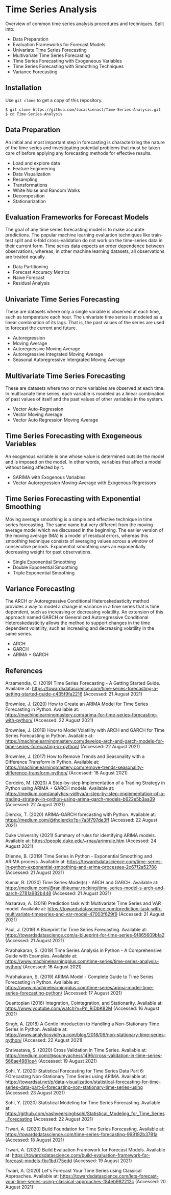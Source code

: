 # Time Series Analysis
Overview of common time series analysis procedures and techniques. Split into:

- Data Preparation
- Evaluation Frameworks for Forecast Models
- Univariate Time Series Forecasting
- Multivariate Time Series Forecasting
- Time Series Forecasting with Exogeneous Variables
- Time Series Forecasting with Smoothing Techniques
- Variance Forecasting

## Installation
Use `git clone` to get a copy of this repository.
```
$ git clone https://github.com/lucaskienast/Time-Series-Analysis.git
$ cd Time-Series-Analysis
```
## Data Preparation
An initial and most important step in forecasting is characterizing the nature of the time series and investigating potential problems that must be taken care of before applying any forecasting methods for effective results.

- Load and explore data
- Feature Engineering
- Data Visualization
- Resampling
- Transformations
- White Noise and Random Walks
- Decomposition
- Stationarization

## Evaluation Frameworks for Forecast Models
The goal of any time series forecasting model is to make accurate predictions. The popular machine learning evaluation techniques like train-test split and k-fold cross-validation do not work on the time-series data in their current form. Time series data expects an order dependence between observations, whereas, in other machine learning datasets, all observations are treated equally.

- Data Partitioning
- Forecast Accuracy Metrics
- Naive Forecast
- Residual Analysis

## Univariate Time Series Forecasting
These are datasets where only a single variable is observed at each time, such as temperature each hour. The univariate time series is modeled as a linear combination of its lags. That is, the past values of the series are used to forecast the current and future.

- Autoregression
- Moving Average
- Autoregressive Moving Average
- Autoregressive Integrated Moving Average
- Seasonal Autoregressive Intergrated Moving Average

## Multivariate Time Series Forecasting
These are datasets where two or more variables are observed at each time. In multivariate time series, each variable is modeled as a linear combination of past values of itself and the past values of other variables in the system.

- Vector Auto-Regression
- Vector Moving Average
- Vector Auto Regression Moving Average

## Time Series Forecasting with Exogeneous Variables
An exogenous variable is one whose value is determined outside the model and is imposed on the model. In other words, variables that affect a model without being affected by it.

- SARIMA with Exogenous Variables
- Vector Autoregression Moving-Average with Exogenous Regressors

## Time Series Forecasting with Exponential Smoothing
Moving average smoothing is a simple and effective technique in time series forecasting. The same name but very different from the moving average model which we discussed in the beginning. The earlier version of the moving average (MA) is a model of residual errors, whereas this smoothing technique consists of averaging values across a window of consecutive periods. Exponential smoothing uses an exponentially decreasing weight for past observations.

- Single Exponential Smoothing
- Double Exponential Smoothing
- Triple Exponential Smoothing

## Variance Forecasting
The ARCH or Autoregressive Conditional Heteroskedasticity method provides a way to model a change in variance in a time series that is time dependent, such as increasing or decreasing volatility. An extension of this approach named GARCH or Generalized Autoregressive Conditional Heteroskedasticity allows the method to support changes in the time dependent volatility, such as increasing and decreasing volatility in the same series.

- ARCH
- GARCH
- ARIMA + GARCH

## References

Arzamendia, O. (2019) Time Series Forecasting - A Getting Started Guide. Available at: https://towardsdatascience.com/time-series-forecasting-a-getting-started-guide-c435f9fa2216 (Accessed: 21 August 2021)

Brownlee, J. (2020) How to Create an ARIMA Model for Time Series Forecasting in Python. Available at: https://machinelearningmastery.com/arima-for-time-series-forecasting-with-python/ (Accessed: 22 August 2021)

Brownlee, J. (2019) How to Model Volatility with ARCH and GARCH for Time Series Forecasting in Python. Available at: https://machinelearningmastery.com/develop-arch-and-garch-models-for-time-series-forecasting-in-python/ (Accessed: 22 August 2021)

Brownlee, J. (2017) How to Remove Trends and Seasonality with a Difference Transform in Python. Available at: https://machinelearningmastery.com/remove-trends-seasonality-difference-transform-python/ (Accessed: 18 August 2021)

Cordeiro, M. (2020) A Step-by-step Implementation of a Trading Strategy in Python using ARIMA + GARCH models. Available at: https://medium.com/analytics-vidhya/a-step-by-step-implementation-of-a-trading-strategy-in-python-using-arima-garch-models-b622e5b3aa39 (Accessed: 22 August 2021)

Dierckx, T. (2020) ARIMA-GARCH forecasting with Python. Available at: https://medium.com/@thdierckx?p=7a3f797de3ff (Accessed: 22 August 2021)

Duke University (2021) Summary of rules for identifying ARIMA models. Available at: https://people.duke.edu/~rnau/arimrule.htm (Accessed: 24 August 2021)

Etienne, B. (2019) Time Series in Python - Exponential Smoothing and ARIMA process. Available at: https://towardsdatascience.com/time-series-in-python-exponential-smoothing-and-arima-processes-2c67f2a52788 (Accessed: 21 August 2021)

Kumar, R. (2020) Time Series Model(s) - ARCH and GARCH. Available at: https://medium.com/@ranjithkumar.rocking/time-series-model-s-arch-and-garch-2781a982b448 (Accessed: 21 August 2021)

Nazarava, A. (2019) Prediction task with Multivariate Time Series and VAR model. Available at: https://towardsdatascience.com/prediction-task-with-multivariate-timeseries-and-var-model-47003f629f9 (Accessed: 21 August 2021)

Paul, J. (2019) A Blueprint for Time Series Forecasting. Available at: https://towardsdatascience.com/a-blueprint-for-time-series-9f865609bfa2 (Accessed: 21 August 2021)

Prabhakaran, S. (2019) Time Series Analysis in Python - A Comprehensive Guide with Examples. Available at: https://www.machinelearningplus.com/time-series/time-series-analysis-python/ (Accessed: 16 August 2021)

Prabhakaran, S. (2019) ARIMA Model - Complete Guide to Time Series Forecasting in Python. Available at: https://www.machinelearningplus.com/time-series/arima-model-time-series-forecasting-python/ (Accessed: 17 August 2021)

Quantopian (2016) Integration, Cointegration, and Stationarity. Available at: https://www.youtube.com/watch?v=Pn_RiDbK82M (Accessed: 16 August 2021)

Singh, A. (2018) A Gentle Introduction to Handling a Non-Stationary Time Series in Python. Available at: https://www.analyticsvidhya.com/blog/2018/09/non-stationary-time-series-python/ (Accessed: 22 August 2021)

Shrivastava, S. (2020) Cross Validation in Time Series. Available at: https://medium.com/@soumyachess1496/cross-validation-in-time-series-566ae4981ce4 (Accessed: 19 August 2021)

Sohi, Y. (2020) Statistical Forecasting for Time Series Data Part 6: FOrecasting Non-Stationary Time Series using ARIMA. Available at: https://towardsai.net/p/data-visualization/statistical-forecasting-for-time-series-data-part-6-forecasting-non-stationary-time-series-using (Accessed: 23 August 2021)

Sohi, Y. (2020) Statistical Modeling for Time Series Forecasting. Available at: https://github.com/yashveersinghsohi/Statistical_Modeling_for_Time_Series_Forecasting (Accessed: 22 August 2021)

Tiwari, A. (2020) Build Foundation for Time Series Forecasting. Available at: https://towardsdatascience.com/time-series-forecasting-968192b3781a (Accessed: 18 August 2021)

Tiwari, A. (2020) Build Evaluation Framework for Forecast Models. Available at: https://towardsdatascience.com/build-evaluation-framework-for-forecast-models-fbc1bd775edd (Accessed: 19 August 2021)

Twiari, A. (2020) Let's Forecast Your Time Series using Classical Approaches. Available at: https://towardsdatascience.com/lets-forecast-your-time-series-using-classical-approaches-f84eb982212c (Accessed: 20 August 2021)
